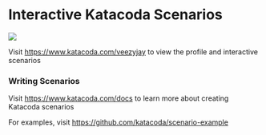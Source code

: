 # Interactive Katacoda Scenarios

[![](http://shields.katacoda.com/katacoda/veezyjay/count.svg)](https://www.katacoda.com/veezyjay "Get your profile on Katacoda.com")

Visit https://www.katacoda.com/veezyjay to view the profile and interactive scenarios

### Writing Scenarios
Visit https://www.katacoda.com/docs to learn more about creating Katacoda scenarios

For examples, visit https://github.com/katacoda/scenario-example
